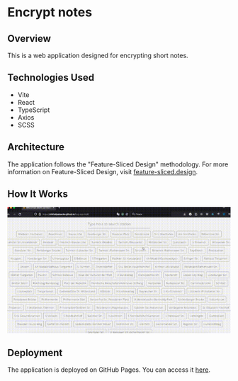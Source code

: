 # Encrypt notes

## Overview
This is a web application designed for encrypting short notes.

## Technologies Used
- Vite
- React
- TypeScript
- Axios
- SCSS

## Architecture
The application follows the "Feature-Sliced Design" methodology. For more information on Feature-Sliced Design, visit [feature-sliced.design](https://feature-sliced.design/).

## How It Works
<img src="https://raw.githubusercontent.com/mikhailyatsenko/mikhailyatsenko/main/img/bvg-gif.gif" alt="bvg-gif" width="600"/>

## Deployment
The application is deployed on GitHub Pages. You can access it [here](https://mikhailyatsenko.github.io/encryptnotes/).
